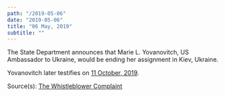 ```yaml
---
path: "/2019-05-06"
date: "2019-05-06"
title: "06 May, 2019"
subtitle: ""
---
```


The State Department announces that Marie L. Yovanovitch, US Ambassador to Ukraine, would be ending her assignment in Kiev, Ukraine.

Yovanovitch later testifies on <a href="#2019-10-11">11 October, 2019</a>.

<span class="sources">
Source(s): <a href="https://www.nytimes.com/interactive/2019/09/26/us/politics/whistle-blower-complaint.html" target="_blank" rel="noopener norefferer">The Whistleblower Complaint</a>
</span>